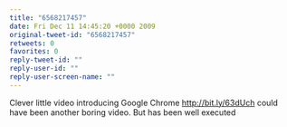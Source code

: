 ```yaml
---
title: "6568217457"
date: Fri Dec 11 14:45:20 +0000 2009
original-tweet-id: "6568217457"
retweets: 0
favorites: 0
reply-tweet-id: ""
reply-user-id: ""
reply-user-screen-name: ""
---
```

Clever little video introducing Google Chrome http://bit.ly/63dUch could have been another boring video. But has been well executed
